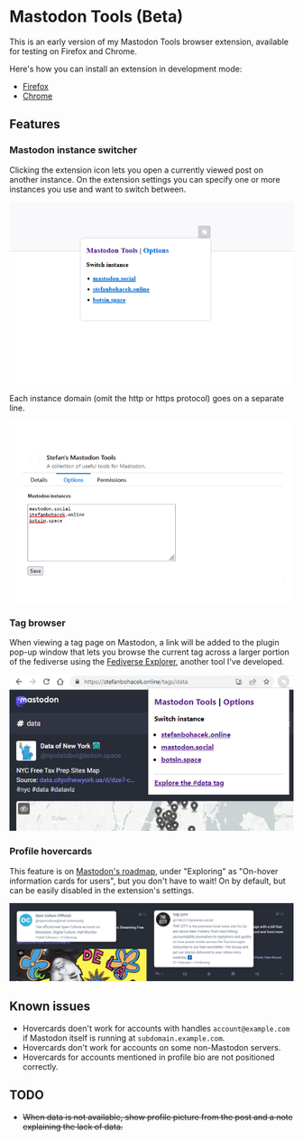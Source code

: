 # Mastodon Tools (Beta)

This is an early version of my Mastodon Tools browser extension, available for testing on Firefox and Chrome.

Here's how you can install an extension in development mode:

- [Firefox](https://developer.mozilla.org/en-US/docs/Mozilla/Add-ons/WebExtensions/Your_first_WebExtension#installing)
- [Chrome](https://developer.chrome.com/docs/extensions/mv3/getstarted/development-basics/#load-unpacked)

## Features

### Mastodon instance switcher

Clicking the extension icon lets you open a currently viewed post on another instance. On the extension settings you can specify one or more instances you use and want to switch between.

![Screenshot of the main menu with a list of Mastodon instances allowing you to switch between them.](browser-extension/assets/screenshot-popup.png)


Each instance domain (omit the http or https protocol) goes on a separate line.

![Screenshot of the settings page with a text field for adding your Mastodon instances.](browser-extension/assets/screenshot-settings.png)


### Tag browser

When viewing a tag page on Mastodon, a link will be added to the plugin pop-up window that lets you browse the current tag across a larger portion of the fediverse using the [Fediverse Explorer](https://fediverse-explorer.stefanbohacek.dev/), another tool I've developed.

![Screenshot of the settings page with a text field for adding your Mastodon instances.](browser-extension/assets/tag-browser.png)

### Profile hovercards

This feature is on [Mastodon's roadmap](https://joinmastodon.org/roadmap), under "Exploring" as "On-hover information cards for users", but you don't have to wait! On by default, but can be easily disabled in the extension's settings.

![A screenshot of two posts with the hovercard visible as an overlay.](browser-extension/assets/hovercard.png)


## Known issues

- Hovercards doen't work for accounts with handles `account@example.com` if Mastodon itself is running at `subdomain.example.com`.
- Hovercards don't work for accounts on some non-Mastodon servers.
- Hovercards for accounts mentioned in profile bio are not positioned correctly.
## TODO

- ~~When data is not available, show profile picture from the post and a note explaining the lack of data.~~